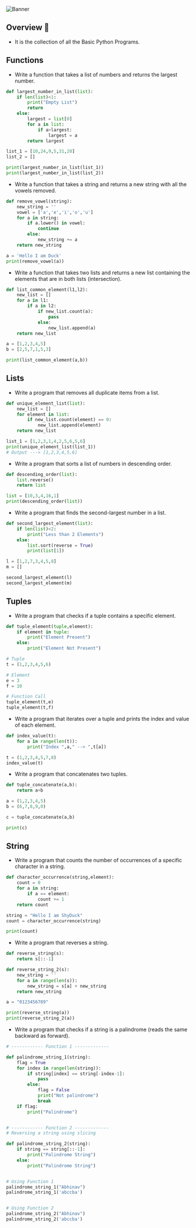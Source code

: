 ![Banner](https://github.com/abhinavkumar2369/Python-Programs/assets/170245635/cbf304ad-3810-4305-941c-fa4ed565eb05)

## Overview 📝
- It is the collection of all the Basic Python Programs.







## Functions
- Write a function that takes a list of numbers and returns the largest number.
```py
def largest_number_in_list(list):
    if len(list)<1:
        print("Empty List")
        return
    else:
        largest = list[0]
        for a in list:
            if a>largest:
                largest = a
        return largest

list_1 = [10,24,9,5,31,20]
list_2 = []

print(largest_number_in_list(list_1))
print(largest_number_in_list(list_2))
```

- Write a function that takes a string and returns a new string with all the vowels removed.
```py
def remove_vowel(string):
    new_string = ''
    vowel = ['a','e','i','o','u']
    for a in string:
        if a.lower() in vowel:
            continue
        else:
            new_string += a
    return new_string

a = 'Hello I am Duck'
print(remove_vowel(a))
```

- Write a function that takes two lists and returns a new list containing the elements that are in both lists (intersection).

```py
def list_common_element(l1,l2):
    new_list = []
    for a in l1:
        if a in l2:
            if new_list.count(a):
                pass
            else:
                new_list.append(a)
    return new_list

a = [1,2,3,4,5]
b = [2,5,7,1,5,3]

print(list_common_element(a,b))
```







## Lists

- Write a program that removes all duplicate items from a list.
```py
def unique_element_list(list):
    new_list = []
    for element in list:
        if new_list.count(element) == 0:
            new_list.append(element)
    return new_list

list_1 = [1,2,3,1,4,2,5,6,5,6]
print(unique_element_list(list_1))
# Output ---> [1,2,3,4,5,6]
```


- Write a program that sorts a list of numbers in descending order.
```py
def descending_order(list):
    list.reverse()
    return list

list = [10,3,4,16,1]
print(descending_order(list))
```


- Write a program that finds the second-largest number in a list.
```py
def second_largest_element(list):
    if len(list)<2:
        print("Less than 2 Elements")
    else:
        list.sort(reverse = True)
        print(list[1])

l = [1,2,7,3,4,5,8]
m = []

second_largest_element(l)
second_largest_element(m)
```












## Tuples
- Write a program that checks if a tuple contains a specific element.

```py
def tuple_element(tuple,element):
    if element in tuple:
        print("Element Present")
    else:
        print("Element Not Present")

# Tuple
t = (1,2,3,4,5,6)

# Element
e = 3
f = 10

# Function Call
tuple_element(t,e)
tuple_element(t,f)
```

- Write a program that iterates over a tuple and prints the index and value of each element.

```py
def index_value(t):
    for a in range(len(t)):
        print("Index ",a," --> ",t[a])

t = (1,2,3,4,5,7,8)
index_value(t)
```

- Write a program that concatenates two tuples.
```py
def tuple_concatenate(a,b):
    return a+b

a = (1,2,3,4,5)
b = (6,7,8,9,0)

c = tuple_concatenate(a,b)

print(c)
```










## String
- Write a program that counts the number of occurrences of a specific character in a string.

```py
def character_occurrence(string,element):
    count = 0
    for a in string:
        if a == element:
            count += 1
    return count

string = "Hello I am ShyDuck"
count = character_occurrence(string)

print(count)
```

- Write a program that reverses a string.

```py
def reverse_string(s):
    return s[::-1]

def reverse_string_2(s):
    new_string = ''
    for a in range(len(s)):
        new_string = s[a] + new_string
    return new_string

a = "0123456789"

print(reverse_string(a))
print(reverse_string_2(a))
```

- Write a program that checks if a string is a palindrome (reads the same backward as forward).

```py
# ------------ Function 1 -------------

def palindrome_string_1(string):
    flag = True
    for index in range(len(string)):
        if string[index] == string[-index-1]:
            pass
        else:
            flag = False
            print("Not palindrome")
            break
    if flag:
        print("Palindrome")


# ------------ Function 2 -------------
# Reversing a string using slicing

def palindrome_string_2(string):
    if string == string[::-1]:
        print("Palindrome String")
    else:
        print("Palindrome String")


# Using Function 1
palindrome_string_1("Abhinav")
palindrome_string_1('abccba')


# Using Function 2
palindrome_string_2("Abhinav")
palindrome_string_2('abccba')
```